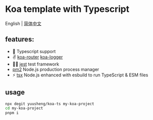 # Koa template with Typescript

English | [简体中文](https://github.com/yuusheng/koa-ts/blob/master/README.zh-CN.md)

## features:
- 💪 Typescript support
- ✌️ [koa-router](https://github.com/koajs/router)  [koa-logger](https://github.com/koajs/logger)
- 👂🏻 [jest](https://jestjs.io/) test framework
- [pm2](https://pm2.keymetrics.io/) Node.js production process manager
- ⚡️ [tsx](https://github.com/esbuild-kit/tsx) Node.js enhanced with esbuild to run TypeScript & ESM files 

## usage
```bash
npx degit yuusheng/koa-ts my-koa-project
cd my-koa-project
pnpm i
```

